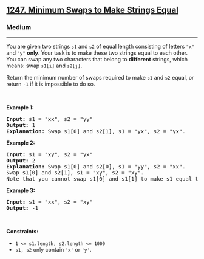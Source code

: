 <h2><a href="https://leetcode.com/problems/minimum-swaps-to-make-strings-equal/">1247. Minimum Swaps to Make Strings Equal</a></h2><h3>Medium</h3><hr><div><p>You are given two strings <code>s1</code> and <code>s2</code> of equal length consisting of letters <code>"x"</code> and <code>"y"</code> <strong>only</strong>. Your task is to make these two strings equal to each other. You can swap any two characters that belong to <strong>different</strong> strings, which means: swap <code>s1[i]</code> and <code>s2[j]</code>.</p>

<p>Return the minimum number of swaps required to make <code>s1</code> and <code>s2</code> equal, or return <code>-1</code> if it is impossible to do so.</p>

<p>&nbsp;</p>
<p><strong class="example">Example 1:</strong></p>

<pre><strong>Input:</strong> s1 = "xx", s2 = "yy"
<strong>Output:</strong> 1
<strong>Explanation:</strong> Swap s1[0] and s2[1], s1 = "yx", s2 = "yx".
</pre>

<p><strong class="example">Example 2:</strong></p>

<pre><strong>Input:</strong> s1 = "xy", s2 = "yx"
<strong>Output:</strong> 2
<strong>Explanation:</strong> Swap s1[0] and s2[0], s1 = "yy", s2 = "xx".
Swap s1[0] and s2[1], s1 = "xy", s2 = "xy".
Note that you cannot swap s1[0] and s1[1] to make s1 equal to "yx", cause we can only swap chars in different strings.
</pre>

<p><strong class="example">Example 3:</strong></p>

<pre><strong>Input:</strong> s1 = "xx", s2 = "xy"
<strong>Output:</strong> -1
</pre>

<p>&nbsp;</p>
<p><strong>Constraints:</strong></p>

<ul>
	<li><code>1 &lt;= s1.length, s2.length &lt;= 1000</code></li>
	<li><code>s1, s2</code> only contain <code>'x'</code> or <code>'y'</code>.</li>
</ul>
</div>